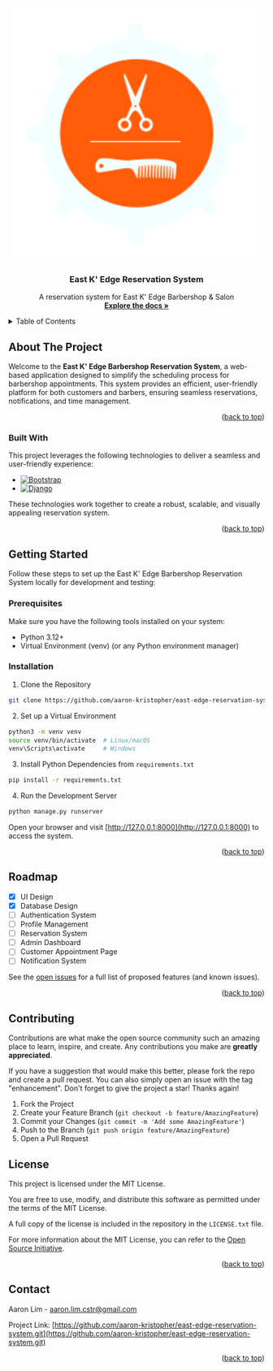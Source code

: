 <a id="readme-top"></a>

<!-- PROJECT LOGO -->
<br />
<div align="center">
  <a href="https://github.com/aaron-kristopher/east-edge-reservation-system">
    <img src="images/logo.png" alt="Logo">
  </a>

  <h3 align="center">East K' Edge Reservation System</h3>

  <p align="center">
    A reservation system for East K' Edge Barbershop &amp; Salon
    <br />
    <a href="https://github.com/aaron-kristopher/east-edge-reservation-system"><strong>Explore the docs »</strong></a>
    <br />
  </p>
</div>



<!-- TABLE OF CONTENTS -->
<details>
  <summary>Table of Contents</summary>
  <ol>
    <li>
      <a href="#about-the-project">About The Project</a>
      <ul>
        <li><a href="#built-with">Built With</a></li>
      </ul>
    </li>
    <li>
      <a href="#getting-started">Getting Started</a>
      <ul>
        <li><a href="#prerequisites">Prerequisites</a></li>
        <li><a href="#installation">Installation</a></li>
      </ul>
    </li>
    <li><a href="#license">License</a></li>
    <li><a href="#contact">Contact</a></li>
  </ol>
</details>



<!-- ABOUT THE PROJECT -->
## About The Project

<!--[![Product Name Screen Shot][product-screenshot]](https://example.com)-->

Welcome to the **East K' Edge Barbershop Reservation System**, a web-based application designed to simplify the scheduling process for barbershop appointments. This system provides an efficient, user-friendly platform for both customers and barbers, ensuring seamless reservations, notifications, 
and time management.

<p align="right">(<a href="#readme-top">back to top</a>)</p>



### Built With

This project leverages the following technologies to deliver a seamless and user-friendly experience:

* [![Bootstrap][Bootstrap.com]][Bootstrap-url]
* [![Django][Django.com]][Django-url]

These technologies work together to create a robust, scalable, and visually appealing reservation system.

<p align="right">(<a href="#readme-top">back to top</a>)</p>



<!-- GETTING STARTED -->
## Getting Started

Follow these steps to set up the East K' Edge Barbershop Reservation System locally for development and testing:

### Prerequisites

Make sure you have the following tools installed on your system:

* Python 3.12+
* Virtual Environment (venv) (or any Python environment manager)


### Installation
1. Clone the Repository
```sh
git clone https://github.com/aaron-kristopher/east-edge-reservation-system.git
```

2. Set up a Virtual Environment
```sh
python3 -m venv venv
source venv/bin/activate  # Linux/macOS
venv\Scripts\activate     # Windows
```

3. Install Python Dependencies from `requirements.txt`
```sh
pip install -r requirements.txt
```

4. Run the Development Server
```sh
python manage.py runserver
```
Open your browser and visit [http://127.0.0.1:8000](http://127.0.0.1:8000) to access the system.

<p align="right">(<a href="#readme-top">back to top</a>)</p>



<!-- ROADMAP -->
## Roadmap

- [x] UI Design
- [x] Database Design
- [ ] Authentication System
- [ ] Profile Management
- [ ] Reservation System
- [ ] Admin Dashboard
- [ ] Customer Appointment Page
- [ ] Notification System

See the [open issues](https://github.com/aaron-kristopher/east-edge-reservation-system/issues) for a full list of proposed features (and known issues).

<p align="right">(<a href="#readme-top">back to top</a>)</p>



<!-- CONTRIBUTING -->
## Contributing

Contributions are what make the open source community such an amazing place to learn, inspire, and create. Any contributions you make are **greatly appreciated**.

If you have a suggestion that would make this better, please fork the repo and create a pull request. You can also simply open an issue with the tag "enhancement".
Don't forget to give the project a star! Thanks again!

1. Fork the Project
2. Create your Feature Branch (`git checkout -b feature/AmazingFeature`)
3. Commit your Changes (`git commit -m 'Add some AmazingFeature'`)
4. Push to the Branch (`git push origin feature/AmazingFeature`)
5. Open a Pull Request

<!-- LICENSE -->
## License

This project is licensed under the MIT License.

You are free to use, modify, and distribute this software as permitted under the terms of the MIT License.

A full copy of the license is included in the repository in the `LICENSE.txt` file.

For more information about the MIT License, you can refer to the [Open Source Initiative](https://opensource.org/).

<p align="right">(<a href="#readme-top">back to top</a>)</p>



<!-- CONTACT -->
## Contact

Aaron Lim - aaron.lim.cstr@gmail.com

Project Link: [https://github.com/aaron-kristopher/east-edge-reservation-system.git](https://github.com/aaron-kristopher/east-edge-reservation-system.git)

<p align="right">(<a href="#readme-top">back to top</a>)</p>



<!-- MARKDOWN LINKS & IMAGES -->
[Django.com]:https://img.shields.io/badge/Django-092E20?style=for-the-badge&logo=django&logoColor=green 
[Django-url]: https://www.djangoproject.com/
[Bootstrap.com]: https://img.shields.io/badge/Bootstrap-563D7C?style=for-the-badge&logo=bootstrap&logoColor=white
[Bootstrap-url]: https://getbootstrap.com
